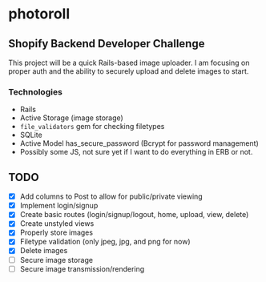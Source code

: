 # photoroll

## Shopify Backend Developer Challenge

This project will be a quick Rails-based image uploader. I am focusing on proper auth and the ability to securely upload and delete images to start.  

### Technologies

- Rails
- Active Storage (image storage)
- `file_validators` gem for checking filetypes
- SQLite
- Active Model has_secure_password (Bcrypt for password management)
- Possibly some JS, not sure yet if I want to do everything in ERB or not.

## TODO

- [x] Add columns to Post to allow for public/private viewing
- [x] Implement login/signup
- [x] Create basic routes (login/signup/logout, home, upload, view, delete)
- [x] Create unstyled views
- [x] Properly store images
- [x] Filetype validation (only jpeg, jpg, and png for now)
- [x] Delete images
- [ ] Secure image storage
- [ ] Secure image transmission/rendering
